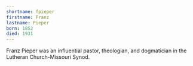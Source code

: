 ```yaml
---
shortname: fpieper
firstname: Franz
lastname: Pieper
born: 1852
died: 1931
---
```


Franz Pieper was an influential pastor, theologian, and dogmatician in the Lutheran Church-Missouri Synod.